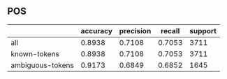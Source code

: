 
## POS

|                  | accuracy | precision | recall | support |
|------------------|----------|-----------|--------|---------|
| all              | 0.8938   | 0.7108    | 0.7053 | 3711    |
| known-tokens     | 0.8938   | 0.7108    | 0.7053 | 3711    |
| ambiguous-tokens | 0.9173   | 0.6849    | 0.6852 | 1645    |

